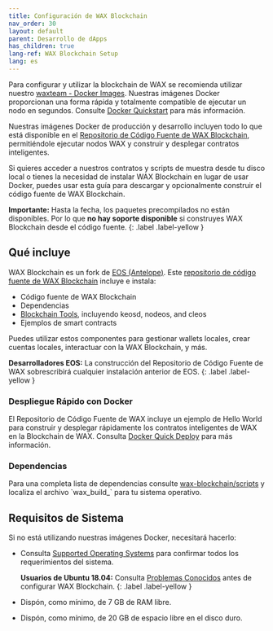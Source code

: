 ```yaml
---
title: Configuración de WAX Blockchain
nav_order: 30
layout: default
parent: Desarrollo de dApps
has_children: true
lang-ref: WAX Blockchain Setup
lang: es
---
```


Para configurar y utilizar la blockchain de WAX se recomienda utilizar nuestro <a href="https://hub.docker.com/u/waxteam" target="_blank">waxteam - Docker Images</a>. Nuestras imágenes Docker proporcionan una forma rápida y totalmente compatible de ejecutar un nodo en segundos. Consulte [Docker Quickstart](/es/dapp-development/docker-setup/) para más información.

Nuestras imágenes Docker de producción y desarrollo incluyen todo lo que está disponible en el <a href="https://github.com/worldwide-asset-exchange/wax-blockchain" target="_blank">Repositorio de Código Fuente de WAX Blockchain</a>, permitiéndole ejecutar nodos WAX y construir y desplegar contratos inteligentes.

Si quieres acceder a nuestros contratos y scripts de muestra desde tu disco local o tienes la necesidad de instalar WAX Blockchain en lugar de usar Docker, puedes usar esta guía para descargar y opcionalmente construir el código fuente de WAX Blockchain.

<strong>Importante:</strong> Hasta la fecha, los paquetes precompilados no están disponibles. Por lo que <strong>no hay soporte disponible</strong> si construyes WAX Blockchain desde el código fuente.
{: .label .label-yellow }

## Qué incluye

WAX Blockchain es un fork de <a href="https://docs.eosnetwork.com/" target="_blank">EOS (Antelope)</a>. Este <a href="https://github.com/worldwide-asset-exchange/wax-blockchain" target="_blank">repositorio de código fuente de WAX Blockchain</a> incluye e instala:

- Código fuente de WAX Blockchain
- Dependencias
- [Blockchain Tools](/es/tools/blockchain_tools), incluyendo keosd, nodeos, and cleos
- Ejemplos de smart contracts

Puedes utilizar estos componentes para gestionar wallets locales, crear cuentas locales, interactuar con la WAX Blockchain, y más.

<strong>Desarrolladores EOS:</strong> La construcción del Repositorio de Código Fuente de WAX sobrescribirá cualquier instalación anterior de EOS. 
{: .label .label-yellow }

### Despliegue Rápido con Docker

El Repositorio de Código Fuente de WAX incluye un ejemplo de Hello World para construir y desplegar rápidamente los contratos inteligentes de WAX en la Blockchain de WAX. Consulta [Docker Quick Deploy](/es/dapp-development/deploy-dapp-on-wax/deploy_docker) para más información.
   
### Dependencias
    
<p>Para una completa lista de dependencias consulte <a href="https://github.com/worldwide-asset-exchange/wax-blockchain/tree/develop/scripts" target="_blank">wax-blockchain/scripts</a> y localiza el archivo `wax_build_` para tu sistema operativo.</p>

## Requisitos de Sistema

Si no está utilizando nuestras imágenes Docker, necesitará hacerlo:

* Consulta [Supported Operating Systems](/es/tools/os) para confirmar todos los requerimientos del sistema. 

    <strong>Usuarios de Ubuntu 18.04:</strong> Consulta [Problemas Conocidos](/es/troubleshooting/) antes de configurar WAX Blockchain.
    {: .label .label-yellow }

* Dispón, como mínimo, de 7 GB de RAM libre.

* Dispón, como mínimo, de 20 GB de espacio libre en el disco duro.





